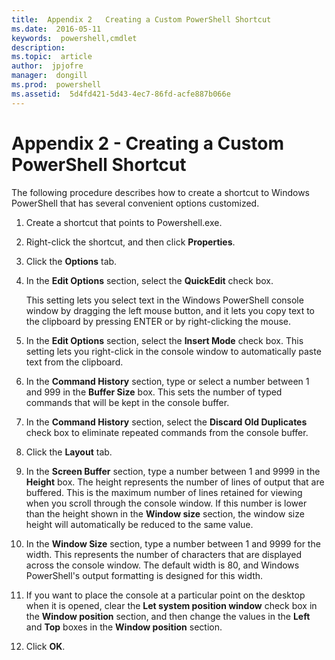 ```yaml
---
title:  Appendix 2   Creating a Custom PowerShell Shortcut
ms.date:  2016-05-11
keywords:  powershell,cmdlet
description:  
ms.topic:  article
author:  jpjofre
manager:  dongill
ms.prod:  powershell
ms.assetid:  5d4fd421-5d43-4ec7-86fd-acfe887b066e
---
```


# Appendix 2 - Creating a Custom PowerShell Shortcut
The following procedure describes how to create a shortcut to Windows PowerShell that has several convenient options customized.

1.  Create a shortcut that points to Powershell.exe.

2.  Right-click the shortcut, and then click **Properties**.

3.  Click the **Options** tab.

4.  In the **Edit Options** section, select the **QuickEdit** check box.

    This setting lets you select text in the Windows PowerShell console window by dragging the left mouse button, and it lets you copy text to the clipboard by pressing ENTER or by right-clicking the mouse.

5.  In the **Edit Options** section, select the **Insert Mode** check box. This setting lets you right-click in the console window to automatically paste text from the clipboard.

6.  In the **Command History** section, type or select a number between 1 and 999 in the **Buffer Size** box. This sets the number of typed commands that will be kept in the console buffer.

7.  In the **Command History** section, select the **Discard Old Duplicates** check box to eliminate repeated commands from the console buffer.

8.  Click the **Layout** tab.

9. In the **Screen Buffer** section, type a number between 1 and 9999 in the **Height** box. The height represents the number of lines of output that are buffered. This is the maximum number of lines retained for viewing when you scroll through the console window. If this number is lower than the height shown in the **Window size** section, the window size height will automatically be reduced to the same value.

10. In the **Window Size** section, type a number between 1 and 9999 for the width. This represents the number of characters that are displayed across the console window. The default width is 80, and Windows PowerShell's output formatting is designed for this width.

11. If you want to place the console at a particular point on the desktop when it is opened, clear the **Let system position window** check box in the **Window position** section, and then change the values in the **Left** and **Top** boxes in the **Window position** section.

12. Click **OK**.

